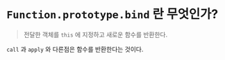 # `Function.prototype.bind` 란 무엇인가?

> 전달한 객체를 `this` 에 지정하고 새로운 함수를 반환한다.

`call` 과 `apply` 와 다른점은 함수를 반환한다는 것이다.
